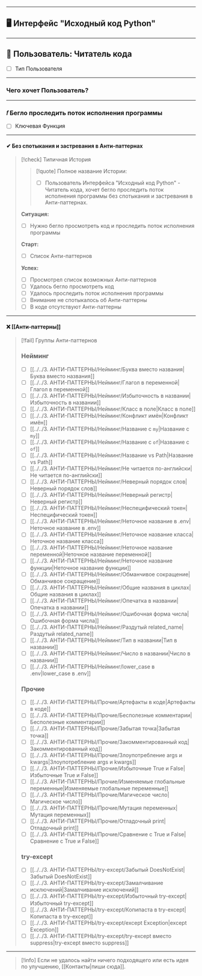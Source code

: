 ***
## 🖥️ Интерфейс "Исходный код Python"

***
## 👤 Пользователь: Читатель кода
- [ ] Тип Пользователя

***
### Чего хочет Пользователь?

***
### 𝑓 Бегло проследить поток исполнения программы
- [ ] Ключевая Функция

***
#### ✔ Без спотыкания и застревания в Анти-паттернах

>[!check] Типичная История
>>[!quote] Полное название Истории:
>>
>>- [ ] Пользователь Интерфейса "Исходный код Python" - Читатель кода, хочет бегло проследить поток исполнения программы без спотыкания и застревания в Анти-паттернах.
>
>**Ситуация:**
>- [ ] Нужно бегло просмотреть код и проследить поток исполнения программы
>
>**Старт:**
>- [ ] Список Анти-паттернов
>
>**Успех:**
>- [ ] Просмотрел список возможных Анти-паттернов
>- [ ] Удалось бегло просмотреть код
>- [ ] Удалось проследить поток исполнения программы
>- [ ] Внимание не спотыкалось об Анти-паттерны
>- [ ] В коде отсутствуют Анти-паттерны

***
#### ❌ [[Анти‐паттерны]]

>[!fail] Группы Анти-паттернов
>### Нейминг
>
>- [ ] [[../../3. АНТИ-ПАТТЕРНЫ/Нейминг/Буква вместо названия|Буква вместо названия]]
>- [ ] [[../../3. АНТИ-ПАТТЕРНЫ/Нейминг/Глагол в переменной|Глагол в переменной]]
>- [ ] [[../../3. АНТИ-ПАТТЕРНЫ/Нейминг/Избыточность в названии|Избыточность в названии]]
>- [ ] [[../../3. АНТИ-ПАТТЕРНЫ/Нейминг/Класс в поле|Класс в поле]]
>- [ ] [[../../3. АНТИ-ПАТТЕРНЫ/Нейминг/Конфликт имён|Конфликт имён]]
>- [ ] [[../../3. АНТИ-ПАТТЕРНЫ/Нейминг/Название с `my`|Название с `my`]]
>- [ ] [[../../3. АНТИ-ПАТТЕРНЫ/Нейминг/Название с `of`|Название с `of`]]
>- [ ] [[../../3. АНТИ-ПАТТЕРНЫ/Нейминг/Название vs Path|Название vs Path]]
>- [ ] [[../../3. АНТИ-ПАТТЕРНЫ/Нейминг/Не читается по-английски|Не читается по-английски]]
>- [ ] [[../../3. АНТИ-ПАТТЕРНЫ/Нейминг/Неверный порядок слов|Неверный порядок слов]]
>- [ ] [[../../3. АНТИ-ПАТТЕРНЫ/Нейминг/Неверный регистр|Неверный регистр]]
>- [ ] [[../../3. АНТИ-ПАТТЕРНЫ/Нейминг/Неспецифический токен|Неспецифический токен]]
>- [ ] [[../../3. АНТИ-ПАТТЕРНЫ/Нейминг/Неточное название в .env|Неточное название в .env]]
>- [ ] [[../../3. АНТИ-ПАТТЕРНЫ/Нейминг/Неточное название класса|Неточное название класса]]
>- [ ] [[../../3. АНТИ-ПАТТЕРНЫ/Нейминг/Неточное название переменной|Неточное название переменной]]
>- [ ] [[../../3. АНТИ-ПАТТЕРНЫ/Нейминг/Неточное название функции|Неточное название функции]]
>- [ ] [[../../3. АНТИ-ПАТТЕРНЫ/Нейминг/Обманчивое сокращение|Обманчивое сокращение]]
>- [ ] [[../../3. АНТИ-ПАТТЕРНЫ/Нейминг/Общие названия в циклах|Общие названия в циклах]]
>- [ ] [[../../3. АНТИ-ПАТТЕРНЫ/Нейминг/Опечатка в названии|Опечатка в названии]]
>- [ ] [[../../3. АНТИ-ПАТТЕРНЫ/Нейминг/Ошибочная форма числа|Ошибочная форма числа]]
>- [ ] [[../../3. АНТИ-ПАТТЕРНЫ/Нейминг/Раздутый related_name|Раздутый related_name]]
>- [ ] [[../../3. АНТИ-ПАТТЕРНЫ/Нейминг/Тип в названии|Тип в названии]]
>- [ ] [[../../3. АНТИ-ПАТТЕРНЫ/Нейминг/Число в названии|Число в названии]]
>- [ ] [[../../3. АНТИ-ПАТТЕРНЫ/Нейминг/lower_case в .env|lower_case в .env]]
>
>### Прочие
>
>- [ ] [[../../3. АНТИ-ПАТТЕРНЫ/Прочие/Артефакты в коде|Артефакты в коде]]
>- [ ] [[../../3. АНТИ-ПАТТЕРНЫ/Прочие/Бесполезные комментарии|Бесполезные комментарии]]
>- [ ] [[../../3. АНТИ-ПАТТЕРНЫ/Прочие/Забытая точка|Забытая точка]]
>- [ ] [[../../3. АНТИ-ПАТТЕРНЫ/Прочие/Закомментированный код|Закомментированный код]]
>- [ ] [[../../3. АНТИ-ПАТТЕРНЫ/Прочие/Злоупотребление  args и kwargs|Злоупотребление  args и kwargs]]
>- [ ] [[../../3. АНТИ-ПАТТЕРНЫ/Прочие/Избыточные True и False|Избыточные True и False]]
>- [ ] [[../../3. АНТИ-ПАТТЕРНЫ/Прочие/Изменяемые глобальные переменные|Изменяемые глобальные переменные]]
>- [ ] [[../../3. АНТИ-ПАТТЕРНЫ/Прочие/Магическое число|Магическое число]]
>- [ ] [[../../3. АНТИ-ПАТТЕРНЫ/Прочие/Мутация переменных|Мутация переменных]]
>- [ ] [[../../3. АНТИ-ПАТТЕРНЫ/Прочие/Отладочный print|Отладочный print]]
>- [ ] [[../../3. АНТИ-ПАТТЕРНЫ/Прочие/Сравнение с True и False|Сравнение с True и False]]
>
>### try-except
>
>- [ ] [[../../3. АНТИ-ПАТТЕРНЫ/try-except/Забытый DoesNotExist|Забытый DoesNotExist]]
>- [ ] [[../../3. АНТИ-ПАТТЕРНЫ/try-except/Замалчивание исключений|Замалчивание исключений]]
>- [ ] [[../../3. АНТИ-ПАТТЕРНЫ/try-except/Избыточный try-except|Избыточный try-except]]
>- [ ] [[../../3. АНТИ-ПАТТЕРНЫ/try-except/Копипаста в try-except|Копипаста в try-except]]
>- [ ] [[../../3. АНТИ-ПАТТЕРНЫ/try-except/except Exception|except Exception]]
>- [ ] [[../../3. АНТИ-ПАТТЕРНЫ/try-except/try-except вместо suppress|try-except вместо suppress]]

***

> [!info]
> Если не удалось найти ничего подходящего или есть идея по улучшению, [[Контакты|пиши сюда]].
